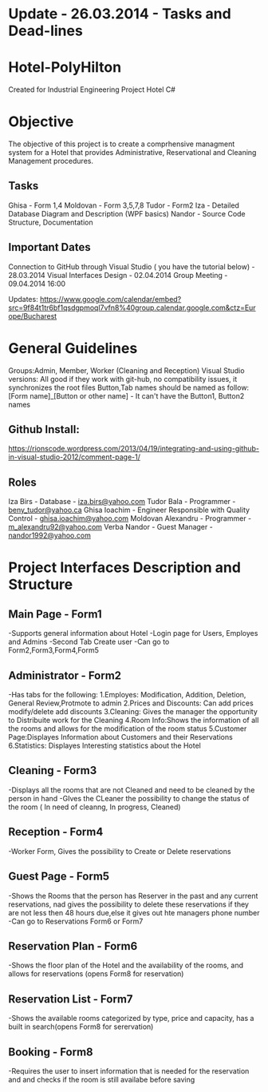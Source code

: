 Update - 26.03.2014 - Tasks and Dead-lines
==========================================
Hotel-PolyHilton
================
Created for Industrial Engineering Project Hotel C#


Objective
=========
The objective of this project is to create a comprhensive managment system for a Hotel that provides Administrative, Reservational and Cleaning Management procedures.


Tasks
-----
Ghisa - Form 1,4
Moldovan - Form 3,5,7,8
Tudor - Form2
Iza - Detailed Database Diagram and Description (WPF basics)
Nandor - Source Code Structure, Documentation

Important Dates
---------------
Connection to GitHub through Visual Studio ( you have the tutorial below)  - 28.03.2014
Visual Interfaces Design - 02.04.2014
Group Meeting - 09.04.2014 16:00

Updates: https://www.google.com/calendar/embed?src=9f84t1tr6bf1qsdgpmoql7vfn8%40group.calendar.google.com&ctz=Europe/Bucharest

General Guidelines
=================
Groups:Admin, Member, Worker (Cleaning and Reception)
Visual Studio versions: All good if they work with git-hub, no compatibility issues, it synchronizes the root files
Button,Tab names should be named as follow: [Form name]_[Button or other name] - It can't have the Button1, Button2 names 

Github Install:
---------------
https://rionscode.wordpress.com/2013/04/19/integrating-and-using-github-in-visual-studio-2012/comment-page-1/

Roles
-----
Iza Birs - Database - iza.birs@yahoo.com
Tudor Bala - Programmer - beny_tudor@yahoo.ca
Ghisa Ioachim - Engineer Responsible with Quality Control - ghisa.ioachim@yahoo.com
Moldovan Alexandru - Programmer - m_alexandru92@yahoo.com
Verba Nandor - Guest Manager - nandor1992@yahoo.com



Project Interfaces Description and Structure
===========================================

Main Page - Form1
-----------------
-Supports general information about Hotel
-Login page for Users, Employes and Admins
-Second Tab Create user
-Can go to Form2,Form3,Form4,Form5

Administrator - Form2
---------------------
-Has tabs for the following:
1.Employes: Modification, Addition, Deletion, General Review,Protmote to admin
2.Prices and Discounts: Can add prices modify/delete add discounts
3.Cleaning: Gives the manager the opportunity to Distribuite work for the Cleaning
4.Room Info:Shows the information of all the rooms and allows for the modification of the room status
5.Customer Page:Displayes Information about Customers and their Reservations
6.Statistics: Displayes Interesting statistics about the Hotel

Cleaning - Form3
----------------
-Displays all the rooms that are not Cleaned and need to be cleaned by the person in hand
-GIves the CLeaner the possibility to change the status of the room ( In need of cleanng, In progress, Cleaned)

Reception - Form4
-----------------
-Worker Form, Gives the possibility to Create or Delete reservations

Guest Page - Form5
------------------
-Shows the Rooms that the person has Reserver in the past and any current reservations, nad gives the possibility to delete these reservations if they are not less then 48 hours due,else it gives out hte managers phone number
-Can go to Reservations Form6 or Form7

Reservation Plan - Form6
------------------------
-Shows the floor plan of the Hotel and the availability of the rooms, and allows for reservations (opens Form8 for reservation)


Reservation List - Form7
------------------------
-Shows the available rooms categorized by type, price and capacity, has a built in search(opens Form8 for serervation)

Booking - Form8
---------------
-Requires the user to insert information that is needed for the reservation and and checks if the room is still availabe before saving
